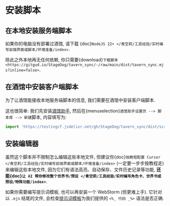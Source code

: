 # 安装脚本

## 在本地安装服务端脚本

如果你的电脑没有部署过酒馆, 请下载 {doc}`NodeJS 22+ </青空莉/工具经验/实时编写前端界面或脚本/环境准备/index>`.

除此之外本地再无任何依赖, 你只需要{download}`下载脚本 <https://gitgud.io/StageDog/tavern_sync/-/raw/main/dist/tavern_sync.mjs?inline=false>`.

## 在酒馆中安装客户端脚本

为了让酒馆能接收本地服务端脚本的信息, 我们需要在酒馆中安装客户端脚本.

这也很简单: 我们先安装[酒馆助手](https://n0vi028.github.io/JS-Slash-Runner-Doc/guide/关于酒馆助手/安装与更新.html), 然后在{menuselection}`酒馆助手设置页 --> 脚本库 --> 新建`脚本, 内容填写为:

```ts
import 'https://testingcf.jsdelivr.net/gh/StageDog/tavern_sync/dist/script.js'
```

## 安装编辑器

虽然这个脚本并不限制怎么编辑这些本地文件, 但建议你{doc}`按教程配置 Cursor </青空莉/工具经验/实时编写前端界面或脚本/环境准备/index>` (一定要一步步按教程走) 来编辑这些本地文件, 因为它们有语法高亮、自动保存、文件历史记录等功能, **还能{doc}`让 AI 帮你修改整个世界书/预设 </青空莉/工具经验/实时编写角色卡、世界书或预设/特殊功能/index>`**.

如果你需要编写提示词模板, 也可以再安装一个 WebStorm (但更难上手). 它针对以 `.ejs` 结尾的文件, 会检查[提示词模板](https://github.com/zonde306/ST-Prompt-Template)为我们提供的 `<%_ 代码 _%>` 语法是否正确.
